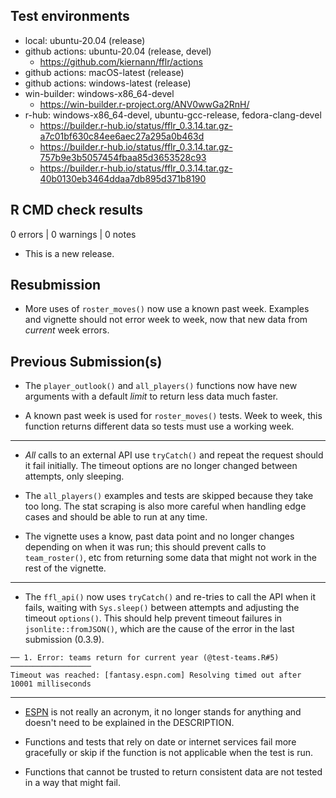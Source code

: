 ## Test environments

* local: ubuntu-20.04 (release)
* github actions: ubuntu-20.04 (release, devel)
  * <https://github.com/kiernann/fflr/actions>
* github actions: macOS-latest (release)
* github actions: windows-latest (release) 
* win-builder: windows-x86_64-devel
  * <https://win-builder.r-project.org/ANV0wwGa2RnH/>
* r-hub: windows-x86_64-devel, ubuntu-gcc-release, fedora-clang-devel
  * <https://builder.r-hub.io/status/fflr_0.3.14.tar.gz-a7c01bf630c84ee6aec27a295a0b463d>
  * <https://builder.r-hub.io/status/fflr_0.3.14.tar.gz-757b9e3b5057454fbaa85d3653528c93>
  * <https://builder.r-hub.io/status/fflr_0.3.14.tar.gz-40b0130eb3464ddaa7db895d371b8190>

## R CMD check results

0 errors | 0 warnings | 0 notes

* This is a new release.

## Resubmission

* More uses of `roster_moves()` now use a known past week. Examples and vignette
should not error week to week, now that new data from _current_ week errors.

## Previous Submission(s)

* The `player_outlook()` and `all_players()` functions now have new arguments
with a default _limit_ to return less data much faster.

* A known past week is used for `roster_moves()` tests. Week to week, this
function returns different data so tests must use a working week.

-----

* _All_ calls to an external API use `tryCatch()` and repeat the request should
it fail initially. The timeout options are no longer changed between attempts,
only sleeping.

* The `all_players()` examples and tests are skipped because they take too long.
The stat scraping is also more careful when handling edge cases and should be
able to run at any time.

* The vignette uses a know, past data point and no longer changes depending on
when it was run; this should prevent calls to `team_roster()`, etc from
returning some data that might not work in the rest of the vignette.

-----

* The `ffl_api()` now uses `tryCatch()` and re-tries to call the API when it
fails, waiting with `Sys.sleep()` between attempts and adjusting the timeout
`options()`. This should help prevent timeout failures in
`jsonlite::fromJSON()`, which are the cause of the error in the last submission
(0.3.9).

```
── 1. Error: teams return for current year (@test-teams.R#5) ──────────────────
Timeout was reached: [fantasy.espn.com] Resolving timed out after 10001 milliseconds
```

-----

* [ESPN](https://en.wikipedia.org/wiki/ESPN) is not really an acronym, it no
longer stands for anything and doesn't need to be explained in the DESCRIPTION.

* Functions and tests that rely on date or internet services fail more
gracefully or skip if the function is not applicable when the test is run.

* Functions that cannot be trusted to return consistent data are not tested in
a way that might fail.
